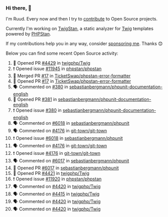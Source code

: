 ### Hi there, 👋

I'm Ruud. Every now and then I try to [contribute](https://github.com/pulls?q=+is%3Apr+author%3Aruudk+archived%3Afalse+is%3Apublic+) to Open Source projects.

Currently I'm working on [TwigStan](https://github.com/twigstan), a static analyzer for [Twig](https://twig.symfony.com/) templates powered by [PHPStan](https://phpstan.org/).

If my contributions help you in any way, consider [sponsoring me](https://github.com/sponsors/ruudk). Thanks 😊

Below you can find some recent Open Source activity:

<!--START_SECTION:activity-->
1. 💪 Opened PR [#4429](https://github.com/twigphp/Twig/pull/4429) in [twigphp/Twig](https://github.com/twigphp/Twig)
2. ❗ Opened issue [#11945](https://github.com/phpstan/phpstan/issues/11945) in [phpstan/phpstan](https://github.com/phpstan/phpstan)
3. 🎉 Merged PR [#17](https://github.com/TicketSwap/phpstan-error-formatter/pull/17) in [TicketSwap/phpstan-error-formatter](https://github.com/TicketSwap/phpstan-error-formatter)
4. 💪 Opened PR [#17](https://github.com/TicketSwap/phpstan-error-formatter/pull/17) in [TicketSwap/phpstan-error-formatter](https://github.com/TicketSwap/phpstan-error-formatter)
5. 🗣 Commented on [#380](https://github.com/sebastianbergmann/phpunit-documentation-english/issues/380#issuecomment-2444482337) in [sebastianbergmann/phpunit-documentation-english](https://github.com/sebastianbergmann/phpunit-documentation-english)
6. 💪 Opened PR [#381](https://github.com/sebastianbergmann/phpunit-documentation-english/pull/381) in [sebastianbergmann/phpunit-documentation-english](https://github.com/sebastianbergmann/phpunit-documentation-english)
7. ❗ Opened issue [#380](https://github.com/sebastianbergmann/phpunit-documentation-english/issues/380) in [sebastianbergmann/phpunit-documentation-english](https://github.com/sebastianbergmann/phpunit-documentation-english)
8. 🗣 Commented on [#6018](https://github.com/sebastianbergmann/phpunit/issues/6018#issuecomment-2444461934) in [sebastianbergmann/phpunit](https://github.com/sebastianbergmann/phpunit)
9. 🗣 Commented on [#4176](https://github.com/git-town/git-town/issues/4176#issuecomment-2443578391) in [git-town/git-town](https://github.com/git-town/git-town)
10. ❗ Opened issue [#6018](https://github.com/sebastianbergmann/phpunit/issues/6018) in [sebastianbergmann/phpunit](https://github.com/sebastianbergmann/phpunit)
11. 🗣 Commented on [#4176](https://github.com/git-town/git-town/issues/4176#issuecomment-2441459213) in [git-town/git-town](https://github.com/git-town/git-town)
12. ❗ Opened issue [#4176](https://github.com/git-town/git-town/issues/4176) in [git-town/git-town](https://github.com/git-town/git-town)
13. 🗣 Commented on [#6017](https://github.com/sebastianbergmann/phpunit/pull/6017#issuecomment-2441412262) in [sebastianbergmann/phpunit](https://github.com/sebastianbergmann/phpunit)
14. 💪 Opened PR [#6017](https://github.com/sebastianbergmann/phpunit/pull/6017) in [sebastianbergmann/phpunit](https://github.com/sebastianbergmann/phpunit)
15. 💪 Opened PR [#4421](https://github.com/twigphp/Twig/pull/4421) in [twigphp/Twig](https://github.com/twigphp/Twig)
16. ❗ Opened issue [#11920](https://github.com/phpstan/phpstan/issues/11920) in [phpstan/phpstan](https://github.com/phpstan/phpstan)
17. 🗣 Commented on [#4420](https://github.com/twigphp/Twig/pull/4420#issuecomment-2437615355) in [twigphp/Twig](https://github.com/twigphp/Twig)
18. 🗣 Commented on [#4415](https://github.com/twigphp/Twig/pull/4415#issuecomment-2437610151) in [twigphp/Twig](https://github.com/twigphp/Twig)
19. 🗣 Commented on [#4420](https://github.com/twigphp/Twig/pull/4420#issuecomment-2437575096) in [twigphp/Twig](https://github.com/twigphp/Twig)
20. 🗣 Commented on [#4420](https://github.com/twigphp/Twig/pull/4420#issuecomment-2437571749) in [twigphp/Twig](https://github.com/twigphp/Twig)
<!--END_SECTION:activity-->
